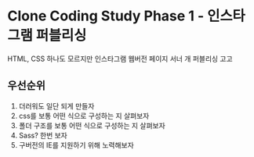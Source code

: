# Clone Coding Study Phase 1 - 인스타그램 퍼블리싱
HTML, CSS 하나도 모르지만 인스타그램 웹버전 페이지 서너 개 퍼블리싱 고고

## 우선순위
1. 더러워도 일단 되게 만들자
2. css를 보통 어떤 식으로 구성하는 지 살펴보자
3. 폴더 구조를 보통 어떤 식으로 구성하는 지 살펴보자
4. Sass? 한번 보자
5. 구버전의 IE를 지원하기 위해 노력해보자
